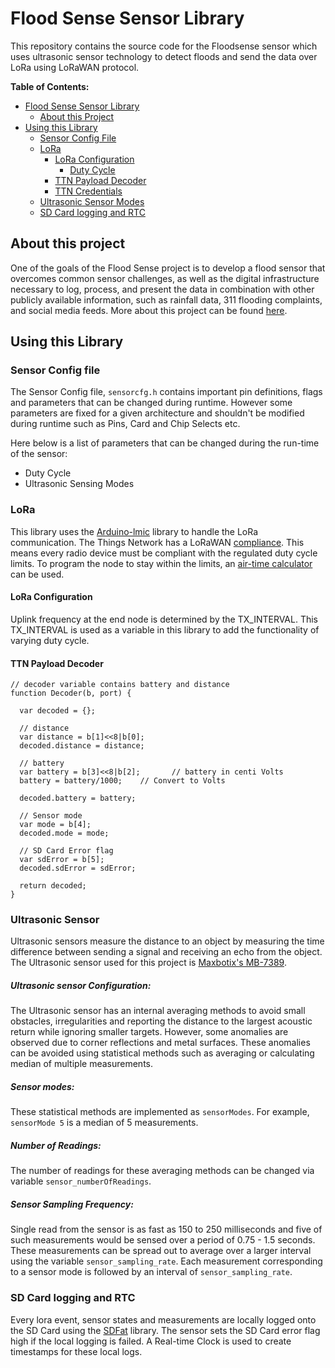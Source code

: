 # Flood Sense Sensor Library
This repository contains the source code for the Floodsense sensor which uses ultrasonic sensor technology to detect floods and send the data over LoRa using LoRaWAN protocol.

**Table of Contents:**

   * [Flood Sense Sensor Library](#flood-sense-sensor-library)
      * [About this Project](#about-this-project)
   * [Using this Library](#using-this-library)
      * [Sensor Config File](#sensor-config-file)
      * [LoRa](#lora)
        * [LoRa Configuration](#lora-configuration)
          * [Duty Cycle](#duty-cycle)
        * [TTN Payload Decoder](#ttn-payload-decoder)
        * [TTN Credentials](#ttn-credentials)
      * [Ultrasonic Sensor Modes](#ultrasonic-sensor-modes)
      * [SD Card logging and RTC](#sd-card-logging-and-rtc)


## About this project
One of the goals of the Flood Sense project is to develop a flood sensor that overcomes common sensor challenges, as well as the digital infrastructure necessary to log, process, and present the data in combination with other publicly available information, such as rainfall data, 311 flooding complaints, and social media feeds. More about this project can be found [here](https://wp.nyu.edu/urbanflooding/flood-sense/).

## Using this Library

### Sensor Config file
The Sensor Config file, `sensorcfg.h` contains important pin definitions, flags and parameters that can be changed during runtime. However some parameters are fixed for a given architecture and shouldn't be modified during runtime such as Pins, Card and Chip Selects etc.

Here below is a list of parameters that can be changed during the run-time of the sensor:
- Duty Cycle
- Ultrasonic Sensing Modes

### LoRa
This library uses the [Arduino-lmic](https://github.com/mcci-catena/arduino-lmic) library to handle the LoRa communication. The Things Network has a LoRaWAN [compliance](https://www.thethingsnetwork.org/docs/lorawan/duty-cycle.html). This means every radio device must be compliant with the regulated duty cycle limits. To program the node to stay within the limits, an [air-time calculator](https://avbentem.github.io/airtime-calculator/ttn/us915) can be used.

#### LoRa Configuration
Uplink frequency at the end node is determined by the TX_INTERVAL. This TX_INTERVAL is used as a variable in this library to add the functionality of varying duty cycle.

#### TTN Payload Decoder

```
// decoder variable contains battery and distance
function Decoder(b, port) {

  var decoded = {};

  // distance
  var distance = b[1]<<8|b[0];
  decoded.distance = distance;

  // battery
  var battery = b[3]<<8|b[2];       // battery in centi Volts
  battery = battery/1000;    // Convert to Volts

  decoded.battery = battery;

  // Sensor mode
  var mode = b[4];
  decoded.mode = mode;

  // SD Card Error flag
  var sdError = b[5];
  decoded.sdError = sdError;

  return decoded;
}
```

### Ultrasonic Sensor
Ultrasonic sensors measure the distance to an object by measuring the time difference between sending a signal and receiving an echo from the object. The Ultrasonic sensor used for this project is [Maxbotix's MB-7389](https://www.maxbotix.com/Ultrasonic_Sensors/MB7389.htm).

##### Ultrasonic sensor Configuration:
The Ultrasonic sensor has an internal averaging methods to avoid small obstacles, irregularities and reporting the distance to the largest acoustic return while ignoring smaller targets. However, some anomalies are observed due to corner reflections and metal surfaces. These anomalies can be avoided using statistical methods such as averaging or calculating median of multiple measurements.

##### Sensor modes:
These statistical methods are implemented as `sensorModes`. For example, `sensorMode 5` is a median of 5 measurements.

##### Number of Readings:
The number of readings for these averaging methods can be changed via variable `sensor_numberOfReadings`.

##### Sensor Sampling Frequency:
Single read from the sensor is as fast as 150 to 250 milliseconds and five of such measurements would be sensed over a period of 0.75 - 1.5 seconds. These measurements can be spread out to average over a larger interval using the variable `sensor_sampling_rate`. Each measurement corresponding to a sensor mode is followed by an interval of `sensor_sampling_rate`.

### SD Card logging and RTC
Every lora event, sensor states and measurements are locally logged onto the SD Card using the [SDFat](https://github.com/greiman/SdFat) library. The sensor sets the SD Card error flag high if the local logging is failed. A Real-time Clock is used to create timestamps for these local logs. 
